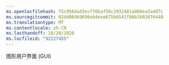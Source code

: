 ```yaml
---
ms.openlocfilehash: f5c956dad3ecf70baf50c2932481a060ea3add7c
ms.sourcegitcommit: 02dd069b9696eb4eee675b6541f86b2602076448
ms.translationtype: MT
ms.contentlocale: zh-CN
ms.lasthandoff: 10/20/2020
ms.locfileid: "92227455"
---
```

图形用户界面 (GUI)